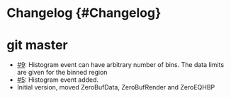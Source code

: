 # Changelog {#Changelog}

# git master

* [#9](https://github.com/HBPVis/Lexis/pull/9):
  Histogram event can have arbitrary number of bins.
  The data limits are given for the binned region
* [#5](https://github.com/HBPVis/Lexis/pull/5):
  Histogram event added.
* Initial version, moved ZeroBufData, ZeroBufRender and ZeroEQHBP
